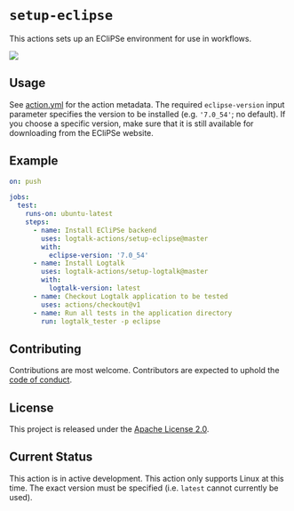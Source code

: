 # `setup-eclipse`

This actions sets up an ECliPSe environment for use in workflows.

![](https://github.com/logtalk-actions/setup-eclipse/workflows/Test/badge.svg)

## Usage

See [action.yml](action.yml) for the action metadata. The required `eclipse-version` input parameter specifies the version to be installed (e.g. `'7.0_54'`; no default). If you choose a specific version, make sure that it is still available for downloading from the ECliPSe website.

## Example

```yml
on: push

jobs:
  test:
    runs-on: ubuntu-latest
    steps:
      - name: Install ECliPSe backend
        uses: logtalk-actions/setup-eclipse@master
        with:
          eclipse-version: '7.0_54'
      - name: Install Logtalk
        uses: logtalk-actions/setup-logtalk@master
        with:
          logtalk-version: latest
      - name: Checkout Logtalk application to be tested
        uses: actions/checkout@v1
      - name: Run all tests in the application directory
        run: logtalk_tester -p eclipse
```

## Contributing

Contributions are most welcome. Contributors are expected to uphold the [code of conduct](CODE_OF_CONDUCT.md).

## License

This project is released under the [Apache License 2.0](LICENSE).

## Current Status

This action is in active development. This action only supports Linux at this time. The exact version must be specified (i.e. `latest` cannot currently be used).
